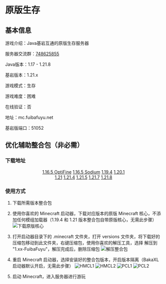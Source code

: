# 原版生存

## 基本信息

游戏介绍：Java基岩互通的原版生存服务器

服务器交流群：<a rel="noopener noreferrer" href="https://qm.qq.com/q/Gse34ypvOe">748625855</a>

Java版本：1.17 - 1.21.8

基岩版本：1.21.x

游戏模式：生存

游戏难度：困难

在线验证：否

地址：mc.fuibafuyu.net

基岩版端口：51052

## 优化辅助整合包（非必需）

### 下载地址

<p align="center">
    <a class="btn" rel="noopener noreferrer" href="https://download.fuibafuyu.net/d/OD/Minecraft/versions/1.16.5-Fabric-OptiFine.7z" title="OptiFine 与 Sodium 是两款优化 Mod，前者拥有更好的光影性能和光影兼容性，但不兼容背包背景模糊 Mod，后者拥有更好的优化和 Mod 兼容性，但无连接材质（无缝玻璃）">1.16.5 OptiFine</a>
    <a class="btn" rel="noopener noreferrer" href="https://download.fuibafuyu.net/d/OD/Minecraft/versions/1.16.5-Fabric-Sodium.7z" title="OptiFine 与 Sodium 是两款优化 Mod，前者拥有更好的光影性能和光影兼容性，但不兼容背包背景模糊 Mod，后者拥有更好的优化和 Mod 兼容性，但无连接材质（无缝玻璃）">1.16.5 Sodium</a>
    <a class="btn" rel="noopener noreferrer" href="https://download.fuibafuyu.net/d/OD/Minecraft/versions/1.19.4-FuibaFuyu.7z">1.19.4</a>
    <a class="btn" rel="noopener noreferrer" href="https://download.fuibafuyu.net/d/OD/Minecraft/versions/1.20.1-FuibaFuyu.7z">1.20.1</a><br>
    <a class="btn" rel="noopener noreferrer" href="https://download.fuibafuyu.net/d/OD/Minecraft/versions/1.21-FuibaFuyu.7z">1.21</a>
    <a class="btn" rel="noopener noreferrer" href="https://download.fuibafuyu.net/d/OD/Minecraft/versions/1.21.4-FuibaFuyu.7z">1.21.4</a>
    <a class="btn" rel="noopener noreferrer" href="https://download.fuibafuyu.net/d/OD/Minecraft/versions/1.21.5-FuibaFuyu.7z">1.21.5</a>
    <a class="btn" rel="noopener noreferrer" href="https://download.fuibafuyu.net/d/OD/Minecraft/versions/1.21.7-FuibaFuyu.7z">1.21.7</a>
    <a class="btn" rel="noopener noreferrer" href="https://download.fuibafuyu.net/d/OD/Minecraft/versions/1.21.8-FuibaFuyu.7z">1.21.8</a>
</p>

### 使用方式

1. 下载所需版本整合包

2. 使用你喜欢的 Minecraft 启动器，下载对应版本的原版 Minecraft 核心，不添加任何模组加载器（1.19.4 和 1.21 版本整合包自带原版核心，无需此步骤）
![下载原版核心](https://s2.loli.net/2024/08/18/r2v1cX9RNYyH6Zz.jpg)

3. 打开启动器目录下的 .minecraft 文件夹，打开 versions 文件夹，将下载好的压缩包移动到此文件夹，右键压缩包，使用你喜欢的解压工具，选择 解压到 "1.xx-FuibaFuyu"，解压完成后，删除压缩包
![解压整合包](https://s2.loli.net/2024/08/18/kEWrBJDi46GL9uF.png)

4. 重启 Minecraft 启动器，选择安装好的整合包版本，开启版本隔离（BakaXL 启动器默认开启，无需此步骤）
![HMCL1](https://s2.loli.net/2024/08/18/Z14amYsSnrOl8yG.jpg "HMCL 第一步")
![HMCL2](https://s2.loli.net/2024/08/18/2Ajt8SemfNhGLRZ.jpg "HMCL 第二步")
![PCL1](https://s2.loli.net/2024/08/18/wf4p9sIqNjx35yc.jpg "PCL2 第一步")
![PCL2](https://s2.loli.net/2024/08/18/dpBFw6RKLGsCav8.jpg "PCL2 第二步")

5. 启动 Minecraft，进入服务器进行游玩